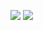 
![]('https://iraqprogrammer.files.wordpress.com/2020/05/dream_sky_treation-50.jpg')
![]('https://iraqprogrammer.files.wordpress.com/2020/05/dream_sky.jpg')

